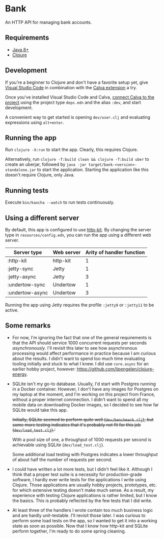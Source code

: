 # Bank

An HTTP API for managing bank accounts.

## Requirements

* [Java 8+](https://adoptium.net/)
* [Clojure](https://clojure.org/)

## Development

If you're a beginner to Clojure and don't have a favorite setup yet, give [Visual Studio Code](https://code.visualstudio.com/) in combination with the [Calva extension](https://calva.io/) a try.

Once you've installed Visual Studio Code and Calva, [connect Calva to the project](https://calva.io/connect/) using the project type `deps.edn` and the alias `:dev`, and start development.

A convenient way to get started is opening `dev/user.clj` and evaluating expressions using `alt+enter`.

## Running the app

Run `clojure -X:run` to start the app.
Clearly, this requires Clojure.

Alternatively, run `clojure -T:build clean && clojure -T:build uber` to create an uberjar, followed by `java -jar target/bank-<version>-standalone.jar` to start the application.
Starting the application like this doesn't require Clojure, only Java.

## Running tests

Execute `bin/kaocha --watch` to run tests continuously.

## Using a different server

By default, this app is configured to use [http-kit](https://github.com/http-kit/http-kit).
By changing the server type in `resources/config.edn`, you can run the app using a different web server.

| Server type     | Web server | Arity of handler function |
|-----------------|------------|---------------------------|
| :http-kit       | http-kit   | 1                         |
| :jetty-sync     | Jetty      | 1                         |
| :jetty-async    | Jetty      | 3                         |
| :undertow-sync  | Undertow   | 1                         |
| :undertow-async | Undertow   | 3                         |

Running the app using Jetty requires the profile `:jetty9` or `:jetty11` to be active.

## Some remarks

* For now, I'm ignoring the fact that one of the general requirements is that the API should service 1000 concurrent requests per seconds *asynchronously*.
  I'll revisit this later to see how asynchronous processing would affect performance in practice because I am curious about the results.
  I didn't want to spend too much time evaluating tooling initially and stuck to what I knew.
  I did use `core.async` for an earlier hobby project, however: https://github.com/ljpengelen/clojure-energy.
* SQLite isn't my go-to database.
  Usually, I'd start with Postgres running in a Docker container.
  However, I don't have any images for Postgres on my laptop at the moment, and I'm working on this project from France, without a proper internet connnection.
  I didn't want to spend all my mobile data on downloading Docker images, so I decided to see how far SQLite would take this app.

  ~~Initially, SQLite seemed to perform quite well (`dev/benchmark.clj`), but some more testing indicates that it's probably not fit for this job (`dev/load_test.clj`).`~~

  With a pool size of one, a throughput of 1000 requests per second is achievable using SQLite (`dev/load_test.clj`).

  Some additional load testing with Postgres indicates a lower throughput of about half the number of requests per second.


* I could have written a lot more tests, but I didn't feel like it.
  Although I think that a proper test suite is a necessity for production-grade software, I hardly ever write tests for the applications I write using Clojure.
  Those applications are usually hobby projects, prototypes, etc. for which extensive testing doesn't make much sense.
  As a result, my experience with testing Clojure applications is rather limited, but I know the basics.
  This is probably reflected by the few tests that I did write.
* At least three of the handlers I wrote contain too much business logic and are hardly unit-testable.
  I'll revisit those later.
  I was curious to perform some load tests on the app, so I wanted to get it into a working state as soon as possible.
  Now that I know how http-kit and SQLite perform together, I'm ready to do some spring cleaning.
